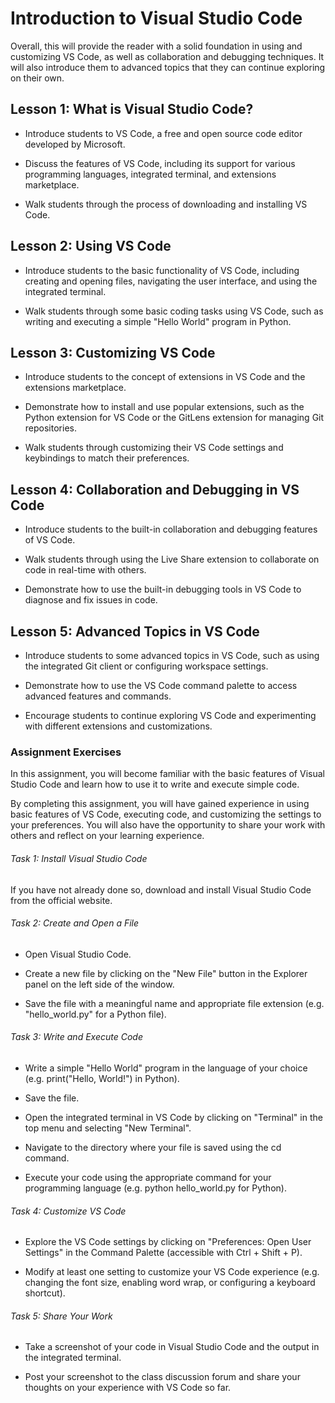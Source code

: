 # Introduction to Visual Studio Code


Overall, this will provide the reader with a solid foundation in using and customizing VS Code, as well as collaboration and debugging techniques. It will also introduce them to advanced topics that they can continue exploring on their own.




## Lesson 1: What is Visual Studio Code?

* Introduce students to VS Code, a free and open source code editor developed by Microsoft.

* Discuss the features of VS Code, including its support for various programming languages, integrated terminal, and extensions marketplace.

* Walk students through the process of downloading and installing VS Code.


## Lesson 2: Using VS Code

* Introduce students to the basic functionality of VS Code, including creating and opening files, navigating the user interface, and using the integrated terminal.

* Walk students through some basic coding tasks using VS Code, such as writing and executing a simple "Hello World" program in Python.


## Lesson 3: Customizing VS Code

* Introduce students to the concept of extensions in VS Code and the extensions marketplace.

* Demonstrate how to install and use popular extensions, such as the Python extension for VS Code or the GitLens extension for managing Git repositories.

* Walk students through customizing their VS Code settings and keybindings to match their preferences.


## Lesson 4: Collaboration and Debugging in VS Code

* Introduce students to the built-in collaboration and debugging features of VS Code.

* Walk students through using the Live Share extension to collaborate on code in real-time with others.

* Demonstrate how to use the built-in debugging tools in VS Code to diagnose and fix issues in code.


## Lesson 5: Advanced Topics in VS Code

* Introduce students to some advanced topics in VS Code, such as using the integrated Git client or configuring workspace settings.

* Demonstrate how to use the VS Code command palette to access advanced features and commands.

* Encourage students to continue exploring VS Code and experimenting with different extensions and customizations.




### Assignment Exercises

In this assignment, you will become familiar with the basic features of Visual Studio Code and learn how to use it to write and execute simple code.

By completing this assignment, you will have gained experience in using basic features of VS Code, executing code, and customizing the settings to your preferences. You will also have the opportunity to share your work with others and reflect on your learning experience.


###### Task 1: Install Visual Studio Code

If you have not already done so, download and install Visual Studio Code from the official website.


###### Task 2: Create and Open a File

* Open Visual Studio Code.

* Create a new file by clicking on the "New File" button in the Explorer panel on the left side of the window.

* Save the file with a meaningful name and appropriate file extension (e.g. "hello_world.py" for a Python file).


###### Task 3: Write and Execute Code

* Write a simple "Hello World" program in the language of your choice (e.g. print("Hello, World!") in Python).

* Save the file.

* Open the integrated terminal in VS Code by clicking on "Terminal" in the top menu and selecting "New Terminal".

* Navigate to the directory where your file is saved using the cd command.

* Execute your code using the appropriate command for your programming language (e.g. python hello_world.py for Python).

###### Task 4: Customize VS Code

* Explore the VS Code settings by clicking on "Preferences: Open User Settings" in the Command Palette (accessible with Ctrl + Shift + P).

* Modify at least one setting to customize your VS Code experience (e.g. changing the font size, enabling word wrap, or configuring a keyboard shortcut).

###### Task 5: Share Your Work

* Take a screenshot of your code in Visual Studio Code and the output in the integrated terminal.

* Post your screenshot to the class discussion forum and share your thoughts on your experience with VS Code so far.



